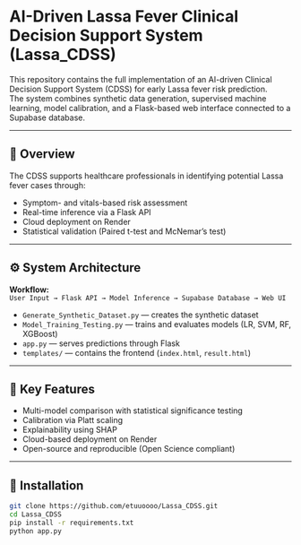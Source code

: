 # AI-Driven Lassa Fever Clinical Decision Support System (Lassa_CDSS)

This repository contains the full implementation of an AI-driven Clinical Decision Support System (CDSS) for early Lassa fever risk prediction.  
The system combines synthetic data generation, supervised machine learning, model calibration, and a Flask-based web interface connected to a Supabase database.

---

## 🧠 Overview

The CDSS supports healthcare professionals in identifying potential Lassa fever cases through:
- Symptom- and vitals-based risk assessment
- Real-time inference via a Flask API
- Cloud deployment on Render
- Statistical validation (Paired t-test and McNemar’s test)

---

## ⚙️ System Architecture

**Workflow:**  
`User Input → Flask API → Model Inference → Supabase Database → Web UI`

- `Generate_Synthetic_Dataset.py` — creates the synthetic dataset  
- `Model_Training_Testing.py` — trains and evaluates models (LR, SVM, RF, XGBoost)  
- `app.py` — serves predictions through Flask  
- `templates/` — contains the frontend (`index.html`, `result.html`)

---

## 🧪 Key Features
- Multi-model comparison with statistical significance testing  
- Calibration via Platt scaling  
- Explainability using SHAP  
- Cloud-based deployment on Render  
- Open-source and reproducible (Open Science compliant)

---

## 🧰 Installation

```bash
git clone https://github.com/etuuoooo/Lassa_CDSS.git
cd Lassa_CDSS
pip install -r requirements.txt
python app.py
